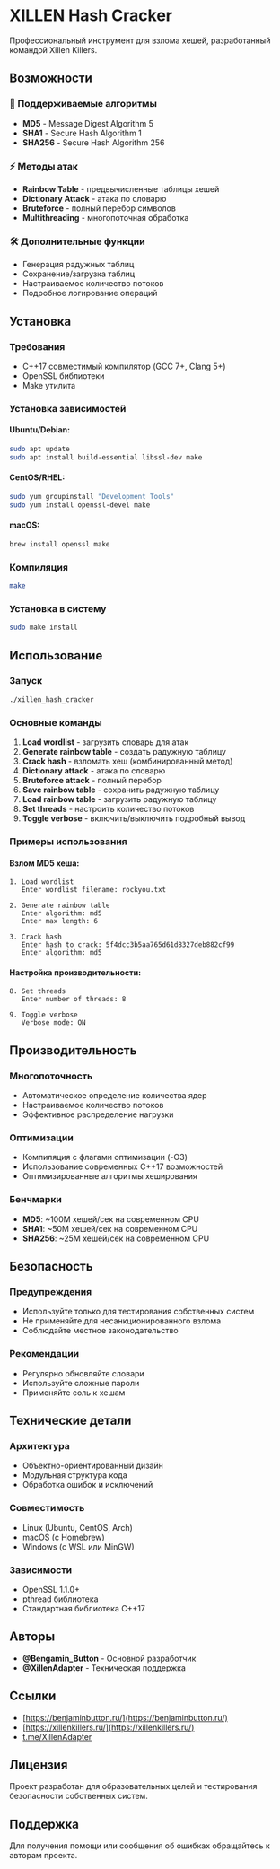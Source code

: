 # XILLEN Hash Cracker

Профессиональный инструмент для взлома хешей, разработанный командой Xillen Killers.

## Возможности

### 🔐 Поддерживаемые алгоритмы
- **MD5** - Message Digest Algorithm 5
- **SHA1** - Secure Hash Algorithm 1
- **SHA256** - Secure Hash Algorithm 256

### ⚡ Методы атак
- **Rainbow Table** - предвычисленные таблицы хешей
- **Dictionary Attack** - атака по словарю
- **Bruteforce** - полный перебор символов
- **Multithreading** - многопоточная обработка

### 🛠️ Дополнительные функции
- Генерация радужных таблиц
- Сохранение/загрузка таблиц
- Настраиваемое количество потоков
- Подробное логирование операций

## Установка

### Требования
- C++17 совместимый компилятор (GCC 7+, Clang 5+)
- OpenSSL библиотеки
- Make утилита

### Установка зависимостей

#### Ubuntu/Debian:
```bash
sudo apt update
sudo apt install build-essential libssl-dev make
```

#### CentOS/RHEL:
```bash
sudo yum groupinstall "Development Tools"
sudo yum install openssl-devel make
```

#### macOS:
```bash
brew install openssl make
```

### Компиляция
```bash
make
```

### Установка в систему
```bash
sudo make install
```

## Использование

### Запуск
```bash
./xillen_hash_cracker
```

### Основные команды

1. **Load wordlist** - загрузить словарь для атак
2. **Generate rainbow table** - создать радужную таблицу
3. **Crack hash** - взломать хеш (комбинированный метод)
4. **Dictionary attack** - атака по словарю
5. **Bruteforce attack** - полный перебор
6. **Save rainbow table** - сохранить радужную таблицу
7. **Load rainbow table** - загрузить радужную таблицу
8. **Set threads** - настроить количество потоков
9. **Toggle verbose** - включить/выключить подробный вывод

### Примеры использования

#### Взлом MD5 хеша:
```
1. Load wordlist
   Enter wordlist filename: rockyou.txt
   
2. Generate rainbow table
   Enter algorithm: md5
   Enter max length: 6
   
3. Crack hash
   Enter hash to crack: 5f4dcc3b5aa765d61d8327deb882cf99
   Enter algorithm: md5
```

#### Настройка производительности:
```
8. Set threads
   Enter number of threads: 8
   
9. Toggle verbose
   Verbose mode: ON
```

## Производительность

### Многопоточность
- Автоматическое определение количества ядер
- Настраиваемое количество потоков
- Эффективное распределение нагрузки

### Оптимизации
- Компиляция с флагами оптимизации (-O3)
- Использование современных C++17 возможностей
- Оптимизированные алгоритмы хеширования

### Бенчмарки
- **MD5**: ~100M хешей/сек на современном CPU
- **SHA1**: ~50M хешей/сек на современном CPU
- **SHA256**: ~25M хешей/сек на современном CPU

## Безопасность

### Предупреждения
- Используйте только для тестирования собственных систем
- Не применяйте для несанкционированного взлома
- Соблюдайте местное законодательство

### Рекомендации
- Регулярно обновляйте словари
- Используйте сложные пароли
- Применяйте соль к хешам

## Технические детали

### Архитектура
- Объектно-ориентированный дизайн
- Модульная структура кода
- Обработка ошибок и исключений

### Совместимость
- Linux (Ubuntu, CentOS, Arch)
- macOS (с Homebrew)
- Windows (с WSL или MinGW)

### Зависимости
- OpenSSL 1.1.0+
- pthread библиотека
- Стандартная библиотека C++17

## Авторы

- **@Bengamin_Button** - Основной разработчик
- **@XillenAdapter** - Техническая поддержка

## Ссылки

- [https://benjaminbutton.ru/](https://benjaminbutton.ru/)
- [https://xillenkillers.ru/](https://xillenkillers.ru/)
- [t.me/XillenAdapter](https://t.me/XillenAdapter)

## Лицензия

Проект разработан для образовательных целей и тестирования безопасности собственных систем.

## Поддержка

Для получения помощи или сообщения об ошибках обращайтесь к авторам проекта.

